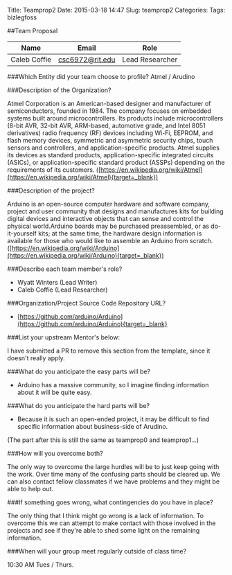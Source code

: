 Title: Teamprop2
Date: 2015-03-18 14:47
Slug: teamprop2
Categories: 
Tags: bizlegfoss

##Team Proposal

| Name          | Email           | Role            |
|---------------|-----------------|-----------------|
| Caleb Coffie  | csc6972@rit.edu | Lead Researcher |

###Which Entity did your team choose to profile?
Atmel / Arudino


###Description of the Organization?

Atmel Corporation is an American-based designer and manufacturer of semiconductors, founded in 1984. The company focuses on embedded systems built around microcontrollers. Its products include microcontrollers (8-bit AVR, 32-bit AVR, ARM-based, automotive grade, and Intel 8051 derivatives) radio frequency (RF) devices including Wi-Fi, EEPROM, and flash memory devices, symmetric and asymmetric security chips, touch sensors and controllers, and application-specific products. Atmel supplies its devices as standard products, application-specific integrated circuits (ASICs), or application-specific standard product (ASSPs) depending on the requirements of its customers. ([https://en.wikipedia.org/wiki/Atmel](https://en.wikipedia.org/wiki/Atmel){target=_blank})

###Description of the project?

Arduino is an open-source computer hardware and software company, project and user community that designs and manufactures kits for building digital devices and interactive objects that can sense and control the physical world.Arduino boards may be purchased preassembled, or as do-it-yourself kits; at the same time, the hardware design information is available for those who would like to assemble an Arduino from scratch. ([https://en.wikipedia.org/wiki/Arduino](https://en.wikipedia.org/wiki/Arduino){target=_blank})

###Describe each team member's role?

- Wyatt Winters (Lead Writer)
- Caleb Coffie (Lead Researcher)

###Organization/Project Source Code Repository URL?
- [https://github.com/arduino/Arduino](https://github.com/arduino/Arduino){target=_blank}

###List your upstream Mentor's below:

I have submitted a PR to remove this section from the template, since it doesn't really apply.

###What do you anticipate the easy parts will be?
- Arduino has a massive community, so I imagine finding information about it will be quite easy.

###What do you anticipate the hard parts will be?
- Because it is such an open-ended project, it may be difficult to find specific information about business-side of Arudino.

(The part after this is still the same as teamprop0 and teamprop1...)

###How will you overcome both?

The only way to overcome the large hurdles will be to just keep going with the work. Over time many of the confusing parts should be cleared up. We can also contact fellow classmates if we have problems and they might be able to help out.

###If something goes wrong, what contingencies do you have in place?

The only thing that I think might go wrong is a lack of information. To overcome this we can attempt to make contact with those involved in the projects and see if they're able to shed some light on the remaining information.

###When will your group meet regularly outside of class time?

10:30 AM Tues / Thurs.